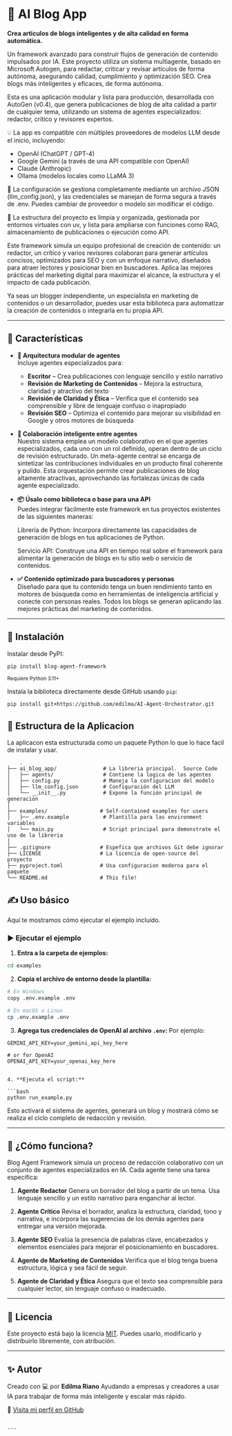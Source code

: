 # 🧠 AI Blog App 

**Crea articulos de blogs inteligentes y de alta calidad en forma automática.**

Un framework avanzado para construir flujos de generación de contenido impulsados por IA. Este proyecto utiliza un sistema multiagente, basado en Microsoft Autogen, para redactar, criticar y revisar artículos de forma autónoma, asegurando calidad, cumplimiento y optimización SEO.
Crea blogs más inteligentes y eficaces, de forma autónoma.

Esta es una aplicación modular y lista para producción, desarrollada con AutoGen (v0.4), que genera publicaciones de blog de alta calidad a partir de cualquier tema, utilizando un sistema de agentes especializados: redactor, crítico y revisores expertos.

💡 La app es compatible con múltiples proveedores de modelos LLM desde el inicio, incluyendo:

- OpenAI (ChatGPT / GPT-4)
- Google Gemini (a través de una API compatible con OpenAI)
- Claude (Anthropic)
- Ollama (modelos locales como LLaMA 3)

🔧 La configuración se gestiona completamente mediante un archivo JSON (llm_config.json), y las credenciales se manejan de forma segura a través de .env. Puedes cambiar de proveedor o modelo sin modificar el código.

📁 La estructura del proyecto es limpia y organizada, gestionada por entornos virtuales con uv, y lista para ampliarse con funciones como RAG, almacenamiento de publicaciones o ejecución como API.

Este framework simula un equipo profesional de creación de contenido: un redactor, un crítico y varios revisores colaboran para generar artículos concisos, optimizados para SEO y con un enfoque narrativo, diseñados para atraer lectores y posicionar bien en buscadores. Aplica las mejores prácticas del marketing digital para maximizar el alcance, la estructura y el impacto de cada publicación.

Ya seas un blogger independiente, un especialista en marketing de contenidos o un desarrollador, puedes usar esta biblioteca para automatizar la creación de contenidos o integrarla en tu propia API.

---

## 🔧 Características

- **🧩 Arquitectura modular de agentes**  
  Incluye agentes especializados para:
  - **Escritor** – Crea publicaciones con lenguaje sencillo y estilo narrativo  
  - **Revisión de Marketing de Contenidos** – Mejora la estructura, claridad y atractivo del texto  
  - **Revisión de Claridad y Ética** – Verifica que el contenido sea comprensible y libre de lenguaje confuso o inapropiado  
  - **Revisión SEO** – Optimiza el contenido para mejorar su visibilidad en Google y otros motores de búsqueda

- **💬 Colaboración inteligente entre agentes**  
    Nuestro sistema emplea un modelo colaborativo en el que agentes especializados, cada uno con un rol definido, operan dentro de un ciclo de revisión estructurado. Un meta-agente central se encarga de sintetizar las contribuciones individuales en un producto final coherente y pulido. Esta orquestación permite crear publicaciones de blog altamente atractivas, aprovechando las fortalezas únicas de cada agente especializado. 

- **📦 Úsalo como biblioteca o base para una API**  
    Puedes integrar fácilmente este framework en tus proyectos existentes de las siguientes maneras:

    Librería de Python: Incorpora directamente las capacidades de generación de blogs en tus aplicaciones de Python.

    Servicio API: Construye una API en tiempo real sobre el framework para alimentar la generación de blogs en tu sitio web o servicio de contenidos.

- **✅ Contenido optimizado para buscadores y personas**  
    Diseñado para que tu contenido tenga un buen rendimiento tanto en motores de búsqueda como en herramientas de inteligencia artificial y conecte con personas reales. Todos los blogs se generan aplicando las mejores prácticas del marketing de contenidos.

---

## 🚀 Instalación

Instalar desde PyPI:

```bash
pip install blog-agent-framework
```
<sub>Requiere Python 3.11+</sub>

Instala la biblioteca directamente desde GitHub usando `pip`:

```bash
pip install git+https://github.com/edilma/AI-Agent-Orchestrator.git
````

## 📁 Estructura de la Aplicacion
La aplicacon esta estructurada como un paquete Python lo que lo hace facil de instalar y usar. 

```
    .
├── ai_blog_app/               # La libreria principal.  Source Code
│   ├── agents/                # Contiene la logica de los agentes
│   ├── config.py              # Maneja la configuracion del modelo 
│   ├── llm_config.json        # Configuración del LLM
│   └── __init__.py            # Expone la función principal de generación
│
├── examples/                 # Self-contained examples for users
│   ├── .env.example           # Plantilla para las environment variables
│   └── main.py                # Script principal para demonstrate el uso de la libreria
│
├── .gitignore                # Espefica que archivos Git debe ignorar
├── LICENSE                   # La licencia de open-source del proyecto
├── pyproject.toml            # Usa configuracion moderna para el paquete
└── README.md                 # This file!
```

## ✍️ Uso básico

Aquí te mostramos cómo ejecutar el ejemplo incluido.

### ▶️ Ejecutar el ejemplo

1. **Entra a la carpeta de ejemplos:**

```bash
cd examples
```

2. **Copia el archivo de entorno desde la plantilla:**

```bash
# En Windows
copy .env.example .env

# En macOS o Linux
cp .env.example .env
```

3. **Agrega tus credenciales de OpenAI al archivo `.env`:**
Por ejemplo:
```
GEMINI_API_KEY=your_gemini_api_key_here

# or for OpenAI
OPENAI_API_KEY=your_openai_key_here
```
```

4. **Ejecuta el script:**

```bash
python run_example.py
```

Esto activará el sistema de agentes, generará un blog y mostrará cómo se realiza el ciclo completo de redacción y revisión.

---

## 🧠 ¿Cómo funciona?

Blog Agent Framework simula un proceso de redacción colaborativo con un conjunto de agentes especializados en IA. Cada agente tiene una tarea específica:

1. **Agente Redactor**
   Genera un borrador del blog a partir de un tema. Usa lenguaje sencillo y un estilo narrativo para enganchar al lector.

2. **Agente Crítico**
   Revisa el borrador, analiza la estructura, claridad, tono y narrativa, e incorpora las sugerencias de los demás agentes para entregar una versión mejorada.

3. **Agente SEO**
   Evalúa la presencia de palabras clave, encabezados y elementos esenciales para mejorar el posicionamiento en buscadores.

4. **Agente de Marketing de Contenidos**
   Verifica que el blog tenga buena estructura, lógica y sea fácil de seguir.

5. **Agente de Claridad y Ética**
   Asegura que el texto sea comprensible para cualquier lector, sin lenguaje confuso o inadecuado.

---

## 📜 Licencia

Este proyecto está bajo la licencia [MIT](LICENSE).
Puedes usarlo, modificarlo y distribuirlo libremente, con atribución.

---

## ✨ Autor

Creado con 💻 por **Edilma Riano**
Ayudando a empresas y creadores a usar IA para trabajar de forma más inteligente y escalar más rápido.

🔗 [Visita mi perfil en GitHub](https://github.com/edilma)

```

---

